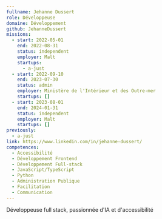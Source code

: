 ```yaml
---
fullname: Jehanne Dussert
role: Développeuse
domaine: Développement
github: JehanneDussert
missions:
  - start: 2022-05-01
    end: 2022-08-31
    status: independent
    employer: Malt
    startups:
      - a-just
  - start: 2022-09-10
    end: 2023-07-30
    status: admin
    employer: Ministère de l'Intérieur et des Outre-mer
    startups: []
  - start: 2023-08-01
    end: 2024-01-31
    status: independent
    employer: Malt
    startups: []
previously:
  - a-just
link: https://www.linkedin.com/in/jehanne-dussert/
competences:
  - Accessibilité
  - Développement Frontend
  - Développement Full-stack
  - JavaScript/TypeScript
  - Python
  - Administration Publique
  - Facilitation
  - Communication
---
```

Développeuse full stack, passionnée d'IA et d'accessibilité